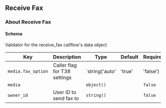## Receive Fax

### About Receive Fax

#### Schema

Validator for the receive_fax callflow's data object



Key | Description | Type | Default | Required
--- | ----------- | ---- | ------- | --------
`media.fax_option` | Caller flag for T38 settings | `string('auto' | 'true' | 'false') | boolean()` |   | `false`
`media` |   | `object()` |   | `false`
`owner_id` | User ID to send fax to | `string()` |   | `false`



